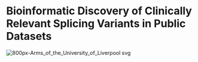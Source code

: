 # Bioinformatic Discovery of Clinically Relevant Splicing Variants in Public Datasets
![800px-Arms_of_the_University_of_Liverpool svg](https://github.com/rugare-m/Variants-Uncertain-Significance/assets/88198662/e0a6fecf-c160-40a2-867e-e7e9f7acc4f1)
